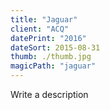 ```yaml
---
title: "Jaguar"
client: "ACQ"
datePrint: "2016"
dateSort: 2015-08-31
thumb: ./thumb.jpg
magicPath: "jaguar"
---
```


Write a description
